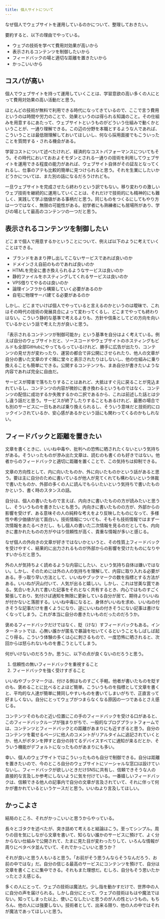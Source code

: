 ```yaml
---
title: 個人サイトについて
---
```


なぜ個人でウェブサイトを運用しているのかについて、整理しておきたい。

要約すると、以下の理由でやっている。

- ウェブの技術を学べて費用対効果が高いから
- 表示されるコンテンツを制御したいから
- フィードバックの場と適切な距離を置きたいから
- かっこいいから

## コスパが高い

個人でウェブサイトを持って運用していくことは、学習意欲の高い多くの人にとって費用対効果の高い活動だと思う。

ほとんどの技術が無料で利用できる時代になってきているので、ここで言う費用というのは時間や労力のことで、効果というのは得られる知識のこと。その仕組みを用意するにあたって、ウェブサイトというものがどういう仕組みで動くかということが、一通り理解できる。この辺の分野を本職とするような人であれば、こういうことは最低限理解しておいてほしいし、何なら採用面接でもこういったことを質問する・される機会がある。

学習コストについて述べたけれど、経済的なコストパフォーマンスについてもそう。その時代においておおよそモダンとされる一通りの技術を利用してウェブサイトを運用できる程度の能力があれば、ウェブサイト自体がその証左となってくれるし、仕事のアテも比較的簡単に見つけられると思う。それを生業にしたいかどうかについては、また別の話になるだろうけれども。

一旦ウェブサイトを完成させたら終わりという訳でもない。移り変わりの激しいウェブ技術を継続的に運用していくことは、それだけで技術的にも精神的にも難しく、実践して学ぶ価値がある事柄だと思う。同じものをつくるにしてもやり方は一つではなく、無限の可能性がある。初学者にも熟練者にも居場所があり、学びの場として最高のコンテンツの一つだと思う。

## 表示されるコンテンツを制御したい

どこまで個人で用意するかということについて、例えば以下のように考えていくことはできる。

- ブランドをあまり押し出してこないサービスであれば良いのか
- ドメインさえ自前のものであれば良いのか
- HTMLを完全に書き換えられるようなサービスは良いのか
- 静的ファイルをホスティングしてくれるサービスは良いのか
- VPS借りてやるのは良いのか
- 論理インフラから構築していく必要があるのか
- 自宅に物理サーバ建てる必要があるのか

しかし、どこまでいけば個人でやっていると言えるのかというのは曖昧で、これはその時代の技術の発展具合によって変わってくるし、どこまでやっても終わりはない。こういう静的な基準で考えるよりも、方針や信条としてどの方向を向いているかという話で考えた方が良いと思う。

「表示されるコンテンツが制御可能か」という基準を自分はよく考えている。例えば自分のウェブサイトだと、ソースコードやウェブサイトのホスティングもビルドも全部GitHubにやってもらっているけれど、勝手に広告が出たり、コンテンツの見せ方が変わったり、運営の都合で非公開にさせられたり、他人の文章が自分の書いた文章のすぐ隣に堂々と表示されたりはしないし、他の仕組みに乗り換えることも簡単にできる。公開するコンテンツも、まあ自分が書きたいような内容であれば完全に自由だ。

サービスが障害で落ちたりすることはあれど、大抵はすぐ元に戻ることが見込まれているし、コンテンツの内容が微妙に書き換わるというものではなく、コンテンツの配信に成功するか失敗するかの二択であるから、これは前述した話とは少し違う話だと思う。サービスが終了したりすることもあるけれど、最悪の場合でも別のサービスに一日もあれば乗り換えられるし、そういう意味だと技術的にロックインされているか、安心感があるかという話にも関わってくるのかもしれない。

## フィードバックと距離を置きたい

文章を書くときに、いいね中毒や、批判への恐怖に晒されたくないという気持ちがある。そういったものが滲み出た文章は、読むのも書くのも好きではない。他者からのフィードバックと適切に距離を置くことで、この気持ちは抑制できる。

文章の方向性として、内に向いたものか、外に向いたものかという話があると思う。要は主に自分のために書いているが他人が見てくれても構わないという体裁で書いたものか、外部の多くの人に読んでもらいたいという気持ちで書いたものかという、書く時のスタンスの話。

自分は、個人の書いたもので言えば、内向きに書いたものの方が読みたいと思うし、そういうものを書きたいとも思う。内向きに書いたものの方が、外部からの影響を受けず、ある意味その人の純粋な考えをより反映したものになって、多様性や希少価値が出て面白い。技術情報についても、そもそも技術情報ではまず一次情報をあたるべきだし、もし個人の書いた二次情報を見るのだとしても、内向きに書かれたものの方がやはり信頼性が高く、貴重な情報が多いと感じる。

なぜ個人の外向きの文章が好きではないかというと、その性質上フィードバックを受けやすく、結果的に出力されるものが外部からの影響を受けたものになりやすいからだと思う。

外の人が気持ちよく読めるような内容にしたい、という気持ち自体は嫌いではない。しかし、そのためには外の人の気持ちを理解して、内容に取り入れる必要がある。手っ取り早い方法として、いいねやブックマークの数を指標とする方法がある。いいねが沢山付いて、人気が出ると嬉しい。しかし、これは甘美な罠である。気合いを入れて書いた記事をそれとなく共有するとき、内心ではものすごく緊張しており、気付けば通知を無限に更新している自分が居て、期待よりいいねが付かないと落胆する。いいね中毒になると、身体がいいねを求め、いいねの付きそうな記事だけを書くようになり、逆にいいねの付きそうにない記事は書けなくなってしまう。これが本当に自分の書きたいものだったのだろうか。

褒めるフィードバックだけではなく、貶（けな）すフィードバックもある。インターネットでは、心無い誰かが匿名で暴論を吐いてくるということもしばしば起こり得る。こういう体験の多くは心に刺さるもので、一度恐怖に晒されると、次回からは怒られないものを書こうとしてしまう。

何がいけないのだろうか。思うに、以下の点が良くないのだろうと思う。

1. 信頼性の無いフィードバックを重視すること
2. フィードバックを強く受けすぎること

いいねやブックマークは、付ける側はものすごく手軽。他者が書いたものを貶すのも、褒めることに比べるとよほど簡単。こういうものを指標として文章を書くと、平均的な人達が簡単に賛同しやすいものを書いてしまいがちで、正直言って好ましくない。自分にとってウェブがつまらなくなる原因の一つであるとさえ感じる。

コンテンツそのものと近い位置にこの手のフィードバックを受ける口があると、このフィードバックループが強まりがちで、一般的なブログプラットフォームでは、コンテンツとフィードバックとの距離があまりにも近すぎると思う。自分のコンテンツを載せるページに他人のコメントがリアルタイムに追記されていくとか、他人がボタンを押すと自分の持てるデバイスすべてに通知が来るだとか、そういう機能がデフォルトになったものがあまりにも多い。

幸い、個人のウェブサイトではこういったものも自分で制御できる。自分は距離を置きたいので、今のところ自分のウェブサイトにソーシャルな窓口は設けていないし、フィードバックが欲しいときだけSNSに共有し、信頼できそうな人の直接的な言及しか参考にしないように気を付けている。一番嬉しいフィードバックは、信頼できる他人の記事内で自分の文章が言及されていて、それに伴って何かが書かれているというケースだと思う。いいねより言及してほしい。

## かっこよさ

結局のところ、それがかっこいいと思うからやっている。

長々とゴタクを述べたが、突き詰めて考えると結論はこう。至ってシンプル。周りの目を気にしながら文章を書いて、知らない誰かのサービスに預けて、よく分からない仕組みで公開されて、たまに見た目が変わったりして、いろんな情報が周りにベタベタ並んでいて、それでかっこいいと思うか？

それが良いと思う人もいると思う。「お前がそう思うんならそうなんだろう、お前の中ではな」だ。自分の信じる最高のサービスにコンテンツを預けて、自分は文章を書くことに集中できる。それもまた理想だ。むしろ、自分もそう思いたかったとさえ感じる。

多くの人にとって、ウェブの技術は魔法だ。少し指を動かすだけで、世界中の人に自分の声を届けられる。しかし自分にとって、ウェブの技術はもはや魔法ではない。知ってしまった以上、使いこなしたいと思うのが人の性というもの。もちろん、他の人には強要しない。技術者として、出来る限り、他の人の中ではそれが魔法であってほしいと思う。
